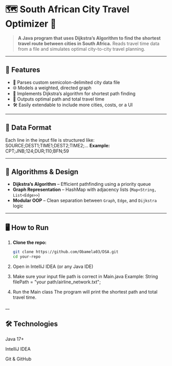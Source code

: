# 🗺️ South African City Travel Optimizer 🚗

> **A Java program that uses Dijkstra’s Algorithm to find the shortest travel route between cities in South Africa.**
> Reads travel time data from a file and simulates optimal city-to-city travel planning.

---

## 📌 Features

- 🔄 Parses custom semicolon-delimited city data file
- 🌐 Models a weighted, directed graph
- 🧠 Implements Dijkstra’s algorithm for shortest path finding
- 📍 Outputs optimal path and total travel time
- 🛠 Easily extendable to include more cities, costs, or a UI

---

## 🧱 Data Format

Each line in the input file is structured like:
SOURCE;DEST1;TIME1;DEST2;TIME2;...
**Example:**
CPT;JNB;124;DUR;110;BFN;59

---

## 🧠 Algorithms & Design

- **Dijkstra’s Algorithm** – Efficient pathfinding using a priority queue
- **Graph Representation** – HashMap with adjacency lists (`Map<String, List<Edge>>`)
- **Modular OOP** – Clean separation between `Graph`, `Edge`, and `Dijkstra` logic

---

## 🖥️ How to Run

1. **Clone the repo:**
   ```bash
   git clone https://github.com/Obamela03/DSA.git
   cd your-repo

2. Open in IntelliJ IDEA (or any Java IDE)

3. Make sure your input file path is correct in Main.java
   Example:
   String filePath = "your path/airline_network.txt";

4. Run the Main class
   The program will print the shortest path and total travel time.


__

## 🛠 Technologies
Java 17+

IntelliJ IDEA

Git & GitHub